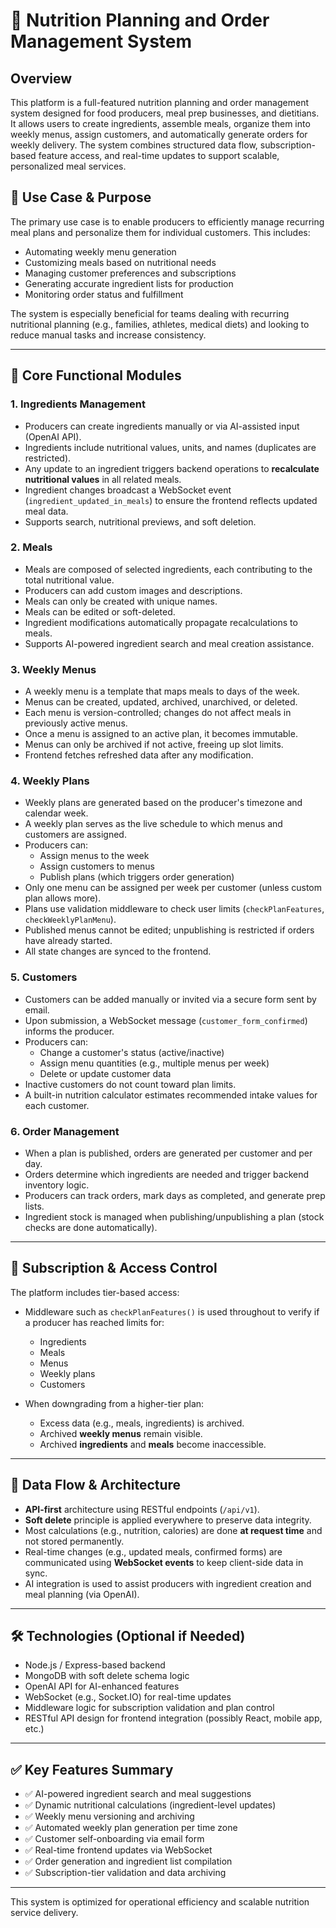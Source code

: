 # 🥗 Nutrition Planning and Order Management System

## Overview

This platform is a full-featured nutrition planning and order management system designed for food producers, meal prep businesses, and dietitians. It allows users to create ingredients, assemble meals, organize them into weekly menus, assign customers, and automatically generate orders for weekly delivery. The system combines structured data flow, subscription-based feature access, and real-time updates to support scalable, personalized meal services.

## 🧭 Use Case & Purpose

The primary use case is to enable producers to efficiently manage recurring meal plans and personalize them for individual customers. This includes:

- Automating weekly menu generation
- Customizing meals based on nutritional needs
- Managing customer preferences and subscriptions
- Generating accurate ingredient lists for production
- Monitoring order status and fulfillment

The system is especially beneficial for teams dealing with recurring nutritional planning (e.g., families, athletes, medical diets) and looking to reduce manual tasks and increase consistency.

---

## 🔧 Core Functional Modules

### 1. **Ingredients Management**
- Producers can create ingredients manually or via AI-assisted input (OpenAI API).
- Ingredients include nutritional values, units, and names (duplicates are restricted).
- Any update to an ingredient triggers backend operations to **recalculate nutritional values** in all related meals.
- Ingredient changes broadcast a WebSocket event (`ingredient_updated_in_meals`) to ensure the frontend reflects updated meal data.
- Supports search, nutritional previews, and soft deletion.

### 2. **Meals**
- Meals are composed of selected ingredients, each contributing to the total nutritional value.
- Producers can add custom images and descriptions.
- Meals can only be created with unique names.
- Meals can be edited or soft-deleted.
- Ingredient modifications automatically propagate recalculations to meals.
- Supports AI-powered ingredient search and meal creation assistance.

### 3. **Weekly Menus**
- A weekly menu is a template that maps meals to days of the week.
- Menus can be created, updated, archived, unarchived, or deleted.
- Each menu is version-controlled; changes do not affect meals in previously active menus.
- Once a menu is assigned to an active plan, it becomes immutable.
- Menus can only be archived if not active, freeing up slot limits.
- Frontend fetches refreshed data after any modification.

### 4. **Weekly Plans**
- Weekly plans are generated based on the producer's timezone and calendar week.
- A weekly plan serves as the live schedule to which menus and customers are assigned.
- Producers can:
  - Assign menus to the week
  - Assign customers to menus
  - Publish plans (which triggers order generation)
- Only one menu can be assigned per week per customer (unless custom plan allows more).
- Plans use validation middleware to check user limits (`checkPlanFeatures`, `checkWeeklyPlanMenu`).
- Published menus cannot be edited; unpublishing is restricted if orders have already started.
- All state changes are synced to the frontend.

### 5. **Customers**
- Customers can be added manually or invited via a secure form sent by email.
- Upon submission, a WebSocket message (`customer_form_confirmed`) informs the producer.
- Producers can:
  - Change a customer's status (active/inactive)
  - Assign menu quantities (e.g., multiple menus per week)
  - Delete or update customer data
- Inactive customers do not count toward plan limits.
- A built-in nutrition calculator estimates recommended intake values for each customer.

### 6. **Order Management**
- When a plan is published, orders are generated per customer and per day.
- Orders determine which ingredients are needed and trigger backend inventory logic.
- Producers can track orders, mark days as completed, and generate prep lists.
- Ingredient stock is managed when publishing/unpublishing a plan (stock checks are done automatically).

---

## 🧩 Subscription & Access Control

The platform includes tier-based access:

- Middleware such as `checkPlanFeatures()` is used throughout to verify if a producer has reached limits for:
  - Ingredients
  - Meals
  - Menus
  - Weekly plans
  - Customers

- When downgrading from a higher-tier plan:
  - Excess data (e.g., meals, ingredients) is archived.
  - Archived **weekly menus** remain visible.
  - Archived **ingredients** and **meals** become inaccessible.

---

## 🔁 Data Flow & Architecture

- **API-first** architecture using RESTful endpoints (`/api/v1`).
- **Soft delete** principle is applied everywhere to preserve data integrity.
- Most calculations (e.g., nutrition, calories) are done **at request time** and not stored permanently.
- Real-time changes (e.g., updated meals, confirmed forms) are communicated using **WebSocket events** to keep client-side data in sync.
- AI integration is used to assist producers with ingredient creation and meal planning (via OpenAI).

---

## 🛠️ Technologies (Optional if Needed)
- Node.js / Express-based backend
- MongoDB with soft delete schema logic
- OpenAI API for AI-enhanced features
- WebSocket (e.g., Socket.IO) for real-time updates
- Middleware logic for subscription validation and plan control
- RESTful API design for frontend integration (possibly React, mobile app, etc.)

---

## ✅ Key Features Summary

- ✅ AI-powered ingredient search and meal suggestions  
- ✅ Dynamic nutritional calculations (ingredient-level updates)  
- ✅ Weekly menu versioning and archiving  
- ✅ Automated weekly plan generation per time zone  
- ✅ Customer self-onboarding via email form  
- ✅ Real-time frontend updates via WebSocket  
- ✅ Order generation and ingredient list compilation  
- ✅ Subscription-tier validation and data archiving  

---

This system is optimized for operational efficiency and scalable nutrition service delivery.

